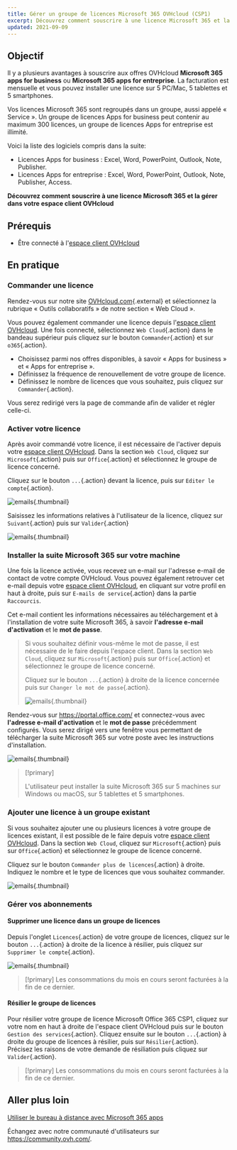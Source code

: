 ```yaml
---
title: Gérer un groupe de licences Microsoft 365 OVHcloud (CSP1)
excerpt: Découvrez comment souscrire à une licence Microsoft 365 et la gérer dans votre espace client OVHcloud.
updated: 2021-09-09
---
```


## Objectif 

Il y a plusieurs avantages à souscrire aux offres OVHcloud **Microsoft 365 apps for business** ou **Microsoft 365 apps for entreprise**. La facturation est mensuelle et vous pouvez installer une licence sur 5 PC/Mac, 5 tablettes et 5 smartphones.

Vos licences Microsoft 365 sont regroupés dans un groupe, aussi appelé « Service ». Un groupe de licences Apps for business peut contenir au maximum 300 licences, un groupe de licences Apps for entreprise est illimité.

Voici la liste des logiciels compris dans la suite:

- Licences Apps for business : Excel, Word, PowerPoint, Outlook, Note, Publisher.
- Licences Apps for entreprise : Excel, Word, PowerPoint, Outlook, Note, Publisher, Access.

**Découvrez comment souscrire à une licence Microsoft 365 et la gérer dans votre espace client OVHcloud**

## Prérequis

- Être connecté à l'[espace client OVHcloud](https://www.ovh.com/auth/?action=gotomanager&from=https://www.ovh.com/fr/&ovhSubsidiary=fr)

## En pratique

### Commander une licence

Rendez-vous sur notre site [OVHcloud.com](https://www.ovh.com/fr/office-365-business){.external} et sélectionnez la rubrique « Outils collaboratifs » de notre section « Web Cloud ». 

Vous pouvez également commander une licence depuis l'[espace client OVHcloud](https://www.ovh.com/auth/?action=gotomanager&from=https://www.ovh.com/fr/&ovhSubsidiary=fr). Une fois connecté, sélectionnez `Web Cloud`{.action} dans le bandeau supérieur puis cliquez sur le bouton `Commander`{.action} et sur `o365`{.action}.

- Choisissez parmi nos offres disponibles, à savoir « Apps for business » et « Apps for entreprise ».
- Définissez la fréquence de renouvellement de votre groupe de licence.
- Définissez le nombre de licences que vous souhaitez, puis cliquez sur `Commander`{.action}.

Vous serez redirigé vers la page de commande afin de valider et régler celle-ci.

### Activer votre licence

Après avoir commandé votre licence, il est nécessaire de l'activer depuis votre [espace client OVHcloud](https://www.ovh.com/auth/?action=gotomanager&from=https://www.ovh.com/fr/&ovhSubsidiary=fr). Dans la section `Web Cloud`, cliquez sur `Microsoft`{.action}  puis sur `Office`{.action} et sélectionnez le groupe de licence concerné.

Cliquez sur le bouton `...`{.action} devant la licence, puis sur `Editer le compte`{.action}.

![emails](Outlook-cps1-01.png){.thumbnail}

Saisissez les informations relatives à l'utilisateur de la licence, cliquez sur `Suivant`{.action} puis sur `Valider`{.action}

![emails](Outlook-cps1-02.png){.thumbnail}

### Installer la suite Microsoft 365 sur votre machine

Une fois la licence activée, vous recevez un e-mail sur l'adresse e-mail de contact de votre compte OVHcloud. Vous pouvez également retrouver cet e-mail depuis votre [espace client OVHcloud](https://www.ovh.com/auth/?action=gotomanager&from=https://www.ovh.com/fr/&ovhSubsidiary=fr), en cliquant sur votre profil en haut à droite, puis sur `E-mails de service`{.action} dans la partie `Raccourcis`.

Cet e-mail contient les informations nécessaires au téléchargement et à l'installation de votre suite Microsoft 365, à savoir **l'adresse e-mail d'activation** et le **mot de passe**.

>
> Si vous souhaitez définir vous-même le mot de passe, il est nécessaire de le faire depuis l'espace client. Dans la section `Web Cloud`, cliquez sur `Microsoft`{.action}  puis sur `Office`{.action} et sélectionnez le groupe de licence concerné.
>
> Cliquez sur le bouton `...`{.action} à droite de la licence concernée puis sur `Changer le mot de passe`{.action}.
>
>![emails](Outlook-cps1-03.png){.thumbnail}
>

Rendez-vous sur <https://portal.office.com/> et connectez-vous avec **l'adresse e-mail d'activation** et le **mot de passe** précédemment configurés. Vous serez dirigé vers une fenêtre vous permettant de télécharger la suite Microsoft 365 sur votre poste avec les instructions d'installation.

![emails](Outlook-cps1-04.png){.thumbnail}

> [!primary]
>
> L'utilisateur peut installer la suite Microsoft 365 sur 5 machines sur Windows ou macOS, sur 5 tablettes et 5 smartphones.
>

### Ajouter une licence à un groupe existant

Si vous souhaitez ajouter une ou plusieurs licences à votre groupe de licences existant, il est possible de le faire depuis votre [espace client OVHcloud](https://www.ovh.com/auth/?action=gotomanager&from=https://www.ovh.com/fr/&ovhSubsidiary=fr). Dans la section `Web Cloud`, cliquez sur `Microsoft`{.action}  puis sur `Office`{.action} et sélectionnez le groupe de licence concerné.

Cliquez sur le bouton `Commander plus de licences`{.action} à droite. Indiquez le nombre et le type de licences que vous souhaitez commander.

![emails](Outlook-cps1-05.png){.thumbnail}

### Gérer vos abonnements <a name="managesubscriptions"></a>

#### Supprimer une licence dans un groupe de licences

Depuis l'onglet `Licences`{.action} de votre groupe de licences, cliquez sur le bouton `...`{.action} à droite de la licence à résilier, puis cliquez sur `Supprimer le compte`{.action}.

![emails](Outlook-cps1-06.png){.thumbnail}

> [!primary]
> Les consommations du mois en cours seront facturées à la fin de ce dernier.

#### Résilier le groupe de licences

Pour résilier votre groupe de licence Microsoft Office 365 CSP1, cliquez sur votre nom en haut à droite de l'espace client OVHcloud puis sur le bouton `Gestion des services`{.action}. Cliquez ensuite sur le bouton `...`{.action} à droite du groupe de licences à résilier, puis sur `Résilier`{.action}.<br>
Précisez les raisons de votre demande de résiliation puis cliquez sur `Valider`{.action}.

> [!primary]
> Les consommations du mois en cours seront facturées à la fin de ce dernier.

## Aller plus loin

[Utiliser le bureau à distance avec Microsoft 365 apps](office_proplus1.)

Échangez avec notre communauté d'utilisateurs sur <https://community.ovh.com/>.
